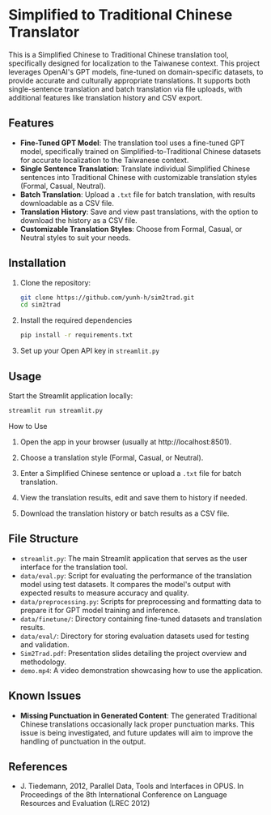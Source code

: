 # Simplified to Traditional Chinese Translator

This is a Simplified Chinese to Traditional Chinese translation tool, specifically designed for localization to the Taiwanese context. This project leverages OpenAI's GPT models, fine-tuned on domain-specific datasets, to provide accurate and culturally appropriate translations. It supports both single-sentence translation and batch translation via file uploads, with additional features like translation history and CSV export.


## Features

- **Fine-Tuned GPT Model**: The translation tool uses a fine-tuned GPT model, specifically trained on Simplified-to-Traditional Chinese datasets for accurate localization to the Taiwanese context.
- **Single Sentence Translation**: Translate individual Simplified Chinese sentences into Traditional Chinese with customizable translation styles (Formal, Casual, Neutral).
- **Batch Translation**: Upload a `.txt` file for batch translation, with results downloadable as a CSV file.
- **Translation History**: Save and view past translations, with the option to download the history as a CSV file.
- **Customizable Translation Styles**: Choose from Formal, Casual, or Neutral styles to suit your needs.


## Installation

1. Clone the repository:
   ```bash
   git clone https://github.com/yunh-h/sim2trad.git
   cd sim2trad
   ```
2. Install the required dependencies
    ```sh
    pip install -r requirements.txt
    ```
3. Set up your Open API key in `streamlit.py`


## Usage

Start the Streamlit application locally:
```sh
streamlit run streamlit.py
```
How to Use

1. Open the app in your browser (usually at http://localhost:8501).

2. Choose a translation style (Formal, Casual, or Neutral).

3. Enter a Simplified Chinese sentence or upload a `.txt` file for batch translation.

4. View the translation results, edit and save them to history if needed.

5. Download the translation history or batch results as a CSV file.


## File Structure

- `streamlit.py`: The main Streamlit application that serves as the user interface for the translation tool.
- `data/eval.py`: Script for evaluating the performance of the translation model using test datasets. It compares the model's output with expected results to measure accuracy and quality.
- `data/preprocessing.py`: Scripts for preprocessing and formatting data to prepare it for GPT model training and inference.
- `data/finetune/`: Directory containing fine-tuned datasets and translation results.
- `data/eval/`: Directory for storing evaluation datasets used for testing and validation.
- `Sim2Trad.pdf`: Presentation slides detailing the project overview and methodology.
- `demo.mp4`: A video demonstration showcasing how to use the application.


## Known Issues

- **Missing Punctuation in Generated Content**: The generated Traditional Chinese translations occasionally lack proper punctuation marks. This issue is being investigated, and future updates will aim to improve the handling of punctuation in the output.


## References
- J. Tiedemann, 2012, Parallel Data, Tools and Interfaces in OPUS. In Proceedings of the 8th International Conference on Language Resources and Evaluation (LREC 2012)
